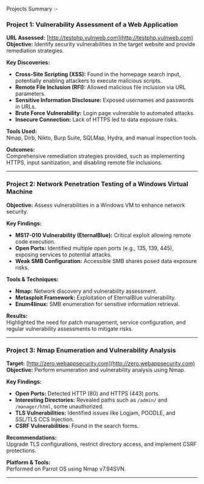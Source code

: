 Projects Summary :-
### **Project 1: Vulnerability Assessment of a Web Application**
**URL Assessed:** [http://testphp.vulnweb.com](http://testphp.vulnweb.com)  
**Objective:** Identify security vulnerabilities in the target website and provide remediation strategies.  

**Key Discoveries:**
- **Cross-Site Scripting (XSS):** Found in the homepage search input, potentially enabling attackers to execute malicious scripts.
- **Remote File Inclusion (RFI):** Allowed malicious file inclusion via URL parameters.
- **Sensitive Information Disclosure:** Exposed usernames and passwords in URLs.
- **Brute Force Vulnerability:** Login page vulnerable to automated attacks.
- **Insecure Connection:** Lack of HTTPS led to data exposure risks.

**Tools Used:**  
Nmap, Dirb, Nikto, Burp Suite, SQLMap, Hydra, and manual inspection tools.  

**Outcomes:**  
Comprehensive remediation strategies provided, such as implementing HTTPS, input sanitization, and disabling remote file inclusions.  

--------------------------------------------------------------------------------------------

### **Project 2: Network Penetration Testing of a Windows Virtual Machine**
**Objective:** Assess vulnerabilities in a Windows VM to enhance network security.  

**Key Findings:**
- **MS17-010 Vulnerability (EternalBlue):** Critical exploit allowing remote code execution.
- **Open Ports:** Identified multiple open ports (e.g., 135, 139, 445), exposing services to potential attacks.
- **Weak SMB Configuration:** Accessible SMB shares posed data exposure risks.

**Tools & Techniques:**
- **Nmap:** Network discovery and vulnerability assessment.  
- **Metasploit Framework:** Exploitation of EternalBlue vulnerability.  
- **Enum4linux:** SMB enumeration for sensitive information retrieval.  

**Results:**  
Highlighted the need for patch management, service configuration, and regular vulnerability assessments to mitigate risks.

--------------------------------------------------------------------------------------------

### **Project 3: Nmap Enumeration and Vulnerability Analysis**
**Target:** [http://zero.webappsecurity.com](http://zero.webappsecurity.com)  
**Objective:** Perform enumeration and vulnerability analysis using Nmap.  

**Key Findings:**
- **Open Ports:** Detected HTTP (80) and HTTPS (443) ports.  
- **Interesting Directories:** Revealed paths such as `/admin/` and `/manager/html`, some unauthorized.  
- **TLS Vulnerabilities:** Identified issues like Logjam, POODLE, and SSL/TLS CCS Injection.  
- **CSRF Vulnerabilities:** Found in the search forms.  

**Recommendations:**  
Upgrade TLS configurations, restrict directory access, and implement CSRF protections.  

**Platform & Tools:**  
Performed on Parrot OS using Nmap v7.94SVN.  

--------------------------------------------------------------------------------------------
